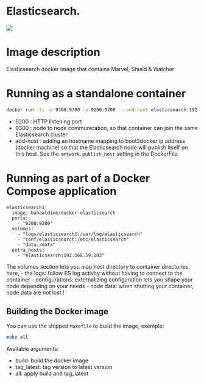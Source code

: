 Elasticsearch.
================================

[![](https://badge.imagelayers.io/bahaaldine/docker-elasticsearch:latest.svg)](https://imagelayers.io/?images=bahaaldine/docker-elasticsearch:latest 'Get your own badge on imagelayers.io')

# Image description

Elasticsearch docker image that contains Marvel, Shield & Watcher

# Running as a standalone container

```bash
docker run -ti -p 9300:9300 -p 9200:9200  --add-host elasticsearch:192.168.59.103 bahaaldine/docker-elasticsearch
```

- 9200 : HTTP listening port
- 9300 : node to node communication, so that container can join the same Elasticsearch cluster
- add-host : adding an hostname mapping to boot2docker ip address (docker machine) so that the Elasticsearch node
will publish itself on this host. See the ```network.publish_host``` setting in the DockerFile.

# Running as part of a Docker Compose application

```lang
elasticsearch1:
  image: bahaaldine/docker-elasticsearch
  ports:
    - "9200:9200"
  volumes:
    - "logs/elasticsearch1:/var/log/elasticsearch"
    - "conf/elasticsearch:/etc/elasticsearch"
    - "data:/data"
  extra_hosts:
    - "elasticsearch:192.168.59.103"
```

The volumes section lets you map host directory to container directories, here, 
	- the logs: follow ES log activity without having to connect to the container
	- configurations: externalizing configuration lets you shape your node depending on your needs
	- node data: when shutting your container, node data are not lost !

## Building the Docker image

You can use the shipped `Makefile` to build the image,
exemple:

```bash
make all
````
Available arguments:
- build: build the docker image
- tag_latest: tag version to latest version
- all: apply build and tag_latest